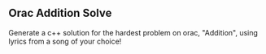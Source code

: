 ## Orac Addition Solve

Generate a c++ solution for the hardest problem on orac, "Addition", using lyrics from a song of your choice!

